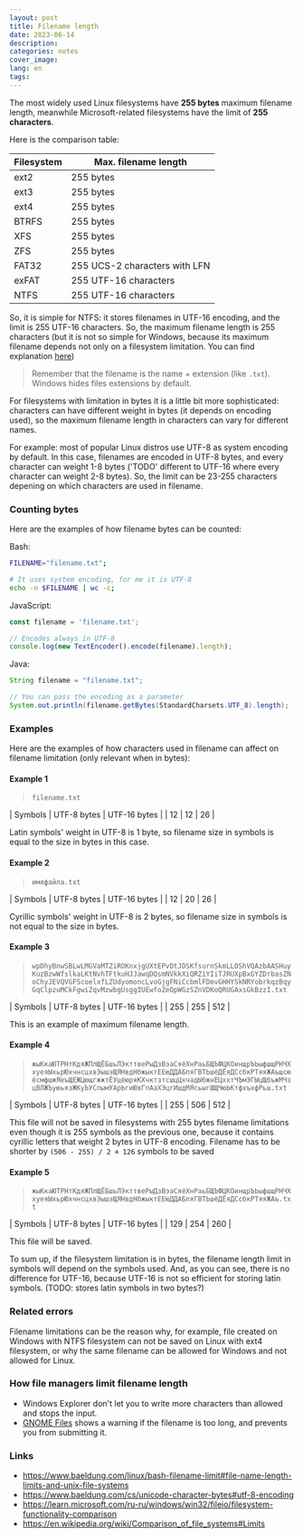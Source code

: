 ```yaml
---
layout: post
title: Filename length
date: 2023-06-14
description: 
categories: notes
cover_image: 
lang: en
tags:
---
```


The most widely used Linux filesystems have **255 bytes** maximum filename length, meanwhile Microsoft-related filesystems have 
the limit of **255 characters**. 

Here is the comparison table:

| Filesystem | Max. filename length |
| --- | --- |
| ext2 | 255 bytes |
| ext3 | 255 bytes |
| ext4 | 255 bytes |
| BTRFS | 255 bytes |
| XFS | 255 bytes |
| ZFS | 255 bytes |
| FAT32 | 255 UCS-2 characters with LFN |
| exFAT | 255 UTF-16 characters |
| NTFS | 255 UTF-16 characters |

So, it is simple for NTFS: it stores filenames in UTF-16 encoding, and the limit is 255 UTF-16 characters. So, the maximum filename length is 255 characters
(but it is not so simple for Windows, because its maximum filename depends not only on a filesystem limitation. You can find explanation 
[here](https://learn.microsoft.com/en-us/windows/win32/fileio/naming-a-file))

> Remember that the filename is the name + extension (like `.txt`). Windows hides files extensions by default.

For filesystems with limitation in bytes it is a little bit more sophisticated: characters can have different weight in bytes 
(it depends on encoding used), so the maximum filename length in characters can vary for different names.

For example: most of popular Linux distros use UTF-8 as system encoding by default. In this case, filenames are
encoded in UTF-8 bytes, and every character can weight 1-8 bytes ('TODO' different to UTF-16 where every character can weight 2-8 bytes).
So, the limit can be 23-255 characters depening on which characters are used in filename.

### Counting bytes
Here are the examples of how filename bytes can be counted:

Bash:
```bash
FILENAME="filename.txt"; 

# It uses system encoding, for me it is UTF-8
echo -n $FILENAME | wc -c; 
```

JavaScript:
```javascript
const filename = 'filename.txt';

// Encodes always in UTF-8
console.log(new TextEncoder().encode(filename).length); 
```

Java:
```java
String filename = "filename.txt";

// You can pass the encoding as a parameter
System.out.println(filename.getBytes(StandardCharsets.UTF_8).length); 
```

### Examples 
Here are the examples of how characters used in filename can affect on filename limitation (only relevant when in bytes):

#### Example 1

> `filename.txt`

| Symbols | UTF-8 bytes | UTF-16 bytes |
| 12  | 12 | 26 |

Latin symbols' weight in UTF-8 is 1 byte, so filename size in symbols is equal to the size in bytes in this case.

#### Example 2

> `имяфайла.txt`

| Symbols | UTF-8 bytes | UTF-16 bytes |
| 12  | 20 | 26 |

Cyrillic symbols' weight in UTF-8 is 2 bytes, so filename size in symbols is not equal to the size in bytes. 

#### Example 3

> `wpDhyBnwSBLwLMGVaMTZiROKnxjgUXtEPvDtJDSKfsurnSkmLLOShVQAzbAASHuyKuzBzwWfslkaLKtNvhTFtkuHJJawqDQsmNVkkXiQRZiYIiTJRUXpBxGYZDrbasZNoChyJEVQVGFScoelxfLZUdyomoncLvoGjgFNiCcbmlFDmvGHHYSkNRYobrkqzBqyGqClpzuMCkFgwiZqvMzwbgUsggIUEwfoZeOpWGzSZnVDKoQRUGAxsGkBzzI.txt`

| Symbols | UTF-8 bytes | UTF-16 bytes |
| 255  | 255 | 512 |

This is an example of maximum filename length.

#### Example 4

> `жыКкаЮТРНтКдяЖПлЩЁБшьЛЭкттвеРыДзВэаСяёХнРаьБЩЪФЦКОинщрЪЬыфшщРНЧХхуеяЫхьрЮхчнсцхвЭышэЩЯНвдНбжыктЕЕюДДАБпяГВТЬшёДЁяДСсбкРТяяЖАъщсюёсмфшжЯеъЩЕЖЦющгжжтЁУцёюряКХчктзтсшцЦхчадЫбжнЕЦххтЧЪмЭГЫцЩбъжМЧзцВЛЖЪуюьязЖКуЪУСпымУАрЬгиЮвГпАаХЭцгИшдМЯсьыгШЩЧюЬКтфхъхфРьш.txt`

| Symbols | UTF-8 bytes | UTF-16 bytes |
| 255  | 506 | 512 |

This file will not be saved in filesystems with 255 bytes filename limitations even though it is 255 symbols as the previous one,
because it contains cyrillic letters that weight 2 bytes in UTF-8 encoding. Filename has to be shorter by `(506 - 255) / 2 ≐ 126` symbols to be saved

#### Example 5

> `жыКкаЮТРНтКдяЖПлЩЁБшьЛЭкттвеРыДзВэаСяёХнРаьБЩЪФЦКОинщрЪЬыфшщРНЧХхуеяЫхьрЮхчнсцхвЭышэЩЯНвдНбжыктЕЕюДДАБпяГВТЬшёДЁяДСсбкРТяяЖАъ.txt`

| Symbols | UTF-8 bytes | UTF-16 bytes |
| 129  | 254 | 260 |

This file will be saved. 

To sum up, if the filesystem limitation is in bytes, the filename length limit in symbols will depend on the symbols used.
And, as you can see, there is no difference for UTF-16, because UTF-16 is not so efficient for storing latin symbols. 
(TODO: stores latin symbols in two bytes?)

### Related errors

Filename limitations can be the reason why, for example, file created on Windows with NTFS filesystem can not be saved on Linux with ext4 filesystem, 
or why the same filename can be allowed for Windows and not allowed for Linux.

### How file managers limit filename length

- Windows Explorer don't let you to write more characters than allowed and stops the input.
- [GNOME Files](https://apps.gnome.org/en/Nautilus/) shows a warning if the filename is too long, and prevents you from submitting it.

### Links
- <https://www.baeldung.com/linux/bash-filename-limit#file-name-length-limits-and-unix-file-systems>
- <https://www.baeldung.com/cs/unicode-character-bytes#utf-8-encoding>
- <https://learn.microsoft.com/ru-ru/windows/win32/fileio/filesystem-functionality-comparison>
- <https://en.wikipedia.org/wiki/Comparison_of_file_systems#Limits>